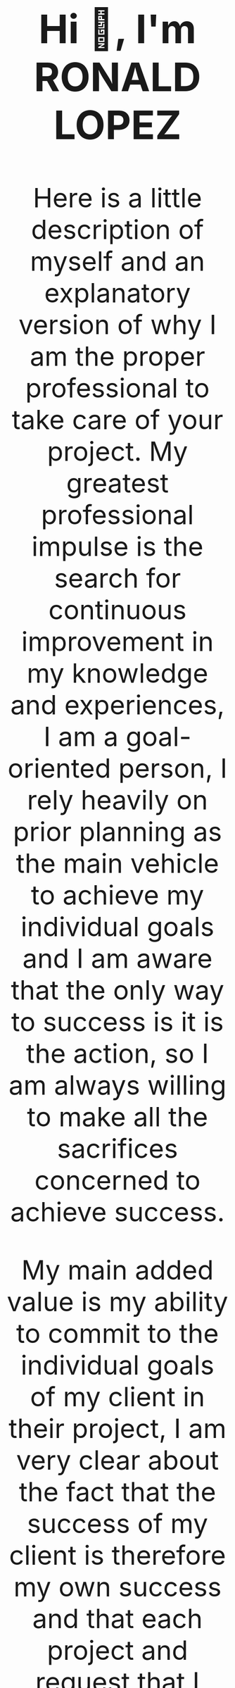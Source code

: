 <div align="center" style="font-size: 60px;">
  <h2> Hi 👋, I'm RONALD LOPEZ </h2>
  
  Here is a little description of myself and an explanatory version of why I am the proper professional to take care of your project.
  My greatest professional impulse is the search for continuous improvement in my knowledge and experiences, I am a goal-oriented person, 
  I rely heavily on prior planning as the main vehicle to achieve my individual goals and I am aware that the only way to success is it is 
  the action, so I am always willing to make all the sacrifices concerned to achieve success.

  My main added value is my ability to commit to the individual goals of my client in their project, I am very clear about the fact that the 
  success of my client is therefore my own success and that each project and request that I generate an ultra-satisfied client with the final 
  product is an addiction to my professional background, which is why every time an estimate is entrusted to me, I dedicate 100% of my dedication,
  attention, commitment and performance, each task represents my own identity as a profession and my ambition 
</div>


## :fire: My Stats :
<div align="center">
  <a href="https://github.com/anuraghazra/github-readme-stats">
    <img height=200 align="center" src="https://github-readme-stats.vercel.app/api?username=CodeRLopez&theme=radical&hide_border=true" />
  </a>
  <a href="https://github.com/anuraghazra/convoychat">
    <img height=200 align="center" src="https://github-readme-stats.vercel.app/api/top-langs?username=CodeRLopez&layout=compact&langs_count=8&card_width=320&theme=radical&hide_border=true" />
  </a>
</div>


<div align="center">
  <a href="https://git.io/streak-stats">
    <img src="https://github-readme-streak-stats.herokuapp.com?user=CodeRLopez&card_width=496&theme=radical&hide_border=true" alt="GitHub Streak" style="width: 80%;" />
  </a>
</div>


## :hammer_and_wrench: Frontend Stack
[![My Skills](https://skillicons.dev/icons?i=js,html,css,react,next,vue,redux,tailwind)](https://skillicons.dev)

## :hammer_and_wrench: Backend Stack
[![My Skills](https://skillicons.dev/icons?i=nodejs,express,nestjs,laravel)](https://skillicons.dev)

## :hammer_and_wrench: DB Stack
[![My Skills](https://skillicons.dev/icons?i=mongo,mysql,postgres)](https://skillicons.dev)

